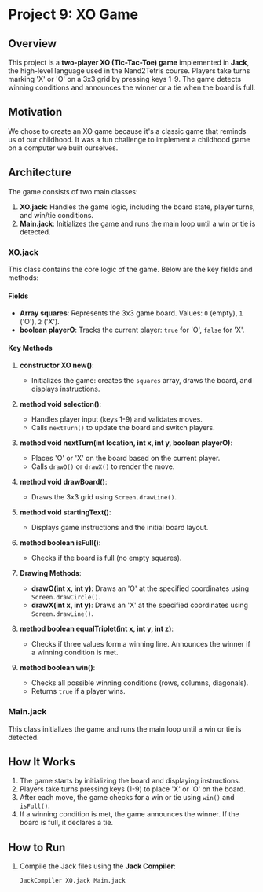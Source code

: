 # Project 9: XO Game

## Overview
This project is a **two-player XO (Tic-Tac-Toe) game** implemented in **Jack**, the high-level language used in the Nand2Tetris course. Players take turns marking 'X' or 'O' on a 3x3 grid by pressing keys 1-9. The game detects winning conditions and announces the winner or a tie when the board is full.

## Motivation
We chose to create an XO game because it's a classic game that reminds us of our childhood. It was a fun challenge to implement a childhood game on a computer we built ourselves.

## Architecture
The game consists of two main classes:
1. **XO.jack**: Handles the game logic, including the board state, player turns, and win/tie conditions.
2. **Main.jack**: Initializes the game and runs the main loop until a win or tie is detected.

### **XO.jack**
This class contains the core logic of the game. Below are the key fields and methods:

#### **Fields**
- **Array squares**: Represents the 3x3 game board. Values: `0` (empty), `1` ('O'), `2` ('X').
- **boolean playerO**: Tracks the current player: `true` for 'O', `false` for 'X'.

#### **Key Methods**
1. **constructor XO new()**:
   - Initializes the game: creates the `squares` array, draws the board, and displays instructions.

2. **method void selection()**:
   - Handles player input (keys 1-9) and validates moves.
   - Calls `nextTurn()` to update the board and switch players.

3. **method void nextTurn(int location, int x, int y, boolean playerO)**:
   - Places 'O' or 'X' on the board based on the current player.
   - Calls `drawO()` or `drawX()` to render the move.

4. **method void drawBoard()**:
   - Draws the 3x3 grid using `Screen.drawLine()`.

5. **method void startingText()**:
   - Displays game instructions and the initial board layout.

6. **method boolean isFull()**:
   - Checks if the board is full (no empty squares).

7. **Drawing Methods**:
   - **drawO(int x, int y)**: Draws an 'O' at the specified coordinates using `Screen.drawCircle()`.
   - **drawX(int x, int y)**: Draws an 'X' at the specified coordinates using `Screen.drawLine()`.

8. **method boolean equalTriplet(int x, int y, int z)**:
   - Checks if three values form a winning line. Announces the winner if a winning condition is met.

9. **method boolean win()**:
   - Checks all possible winning conditions (rows, columns, diagonals).
   - Returns `true` if a player wins.

### **Main.jack**
This class initializes the game and runs the main loop until a win or tie is detected.

## How It Works
1. The game starts by initializing the board and displaying instructions.
2. Players take turns pressing keys (1-9) to place 'X' or 'O' on the board.
3. After each move, the game checks for a win or tie using `win()` and `isFull()`.
4. If a winning condition is met, the game announces the winner. If the board is full, it declares a tie.

## How to Run
1. Compile the Jack files using the **Jack Compiler**:
   ```bash
   JackCompiler XO.jack Main.jack
